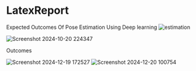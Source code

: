 # LatexReport

Expected Outcomes Of Pose Estimation Using Deep learning
![estimation](https://github.com/user-attachments/assets/53c88492-2b05-47b3-9315-2d0df1de5a47)  

![Screenshot 2024-10-20 224347](https://github.com/user-attachments/assets/9f65fa2f-7644-45d1-bcf7-c7210d00b547)


Outcomes 

![Screenshot 2024-12-19 172527](https://github.com/user-attachments/assets/fc365b7a-061b-4c8c-a634-f1dab826f279)
![Screenshot 2024-12-20 100754](https://github.com/user-attachments/assets/c2a15caf-ccc5-464a-928c-6f6270bacff4)






